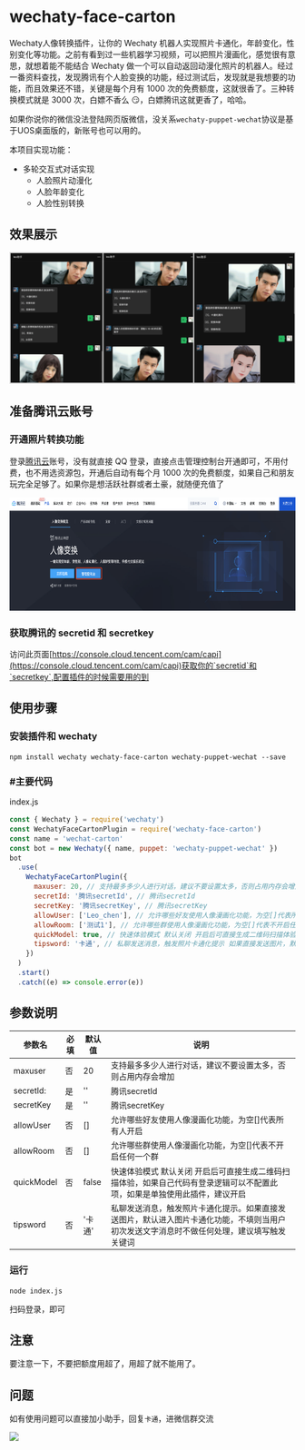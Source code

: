 # wechaty-face-carton

Wechaty人像转换插件，让你的 Wechaty 机器人实现照片卡通化，年龄变化，性别变化等功能。之前有看到过一些机器学习视频，可以把照片漫画化，感觉很有意思，就想着能不能结合 Wechaty 做一个可以自动返回动漫化照片的机器人。经过一番资料查找，发现腾讯有个人脸变换的功能，经过测试后，发现就是我想要的功能，而且效果还不错，关键是每个月有 1000 次的免费额度，这就很香了。三种转换模式就是 3000 次，白嫖不香么 😏，白嫖腾讯这就更香了，哈哈。

如果你说你的微信没法登陆网页版微信，没关系`wechaty-puppet-wechat`协议是基于UOS桌面版的，新账号也可以用的。

本项目实现功能：

- 多轮交互式对话实现
  - 人脸照片动漫化
  - 人脸年龄变化
  - 人脸性别转换

## 效果展示

<img src="./doc/picall.png"/>


## 准备腾讯云账号

### 开通照片转换功能

登录[腾讯云](https://curl.qcloud.com/ZtRitpvH)账号，没有就直接 QQ 登录，直接点击管理控制台开通即可，不用付费，也不用选资源包，开通后自动有每个月 1000 次的免费额度，如果自己和朋友玩完全足够了。如果你是想活跃社群或者土豪，就随便充值了

<img src="./doc/tencent.png" height="200px"/>

### 获取腾讯的 secretid 和 secretkey

访问此页面[https://console.cloud.tencent.com/cam/capi](https://console.cloud.tencent.com/cam/capi)获取你的`secretid`和`secretkey`,配置插件的时候需要用的到

## 使用步骤

### 安装插件和 wechaty

```terminal
npm install wechaty wechaty-face-carton wechaty-puppet-wechat --save
```

### #主要代码

index.js

```javascript
const { Wechaty } = require('wechaty')
const WechatyFaceCartonPlugin = require('wechaty-face-carton')
const name = 'wechat-carton'
const bot = new Wechaty({ name, puppet: 'wechaty-puppet-wechat' })
bot
  .use(
    WechatyFaceCartonPlugin({
      maxuser: 20, // 支持最多多少人进行对话，建议不要设置太多，否则占用内存会增加
      secretId: '腾讯secretId', // 腾讯secretId
      secretKey: '腾讯secretKey', // 腾讯secretKey
      allowUser: ['Leo_chen'], // 允许哪些好友使用人像漫画化功能，为空[]代表所有人开启
      allowRoom: ['测试1'], // 允许哪些群使用人像漫画化功能，为空[]代表不开启任何一个群
      quickModel: true, // 快速体验模式 默认关闭 开启后可直接生成二维码扫描体验，如果自己代码有登录逻辑可以不配置此项
      tipsword: '卡通', // 私聊发送消息，触发照片卡通化提示 如果直接发送图片，默认进入图片卡通化功能，不填则当用户初次发送文字消息时不做任何处理
    })
  )
  .start()
  .catch((e) => console.error(e))
```
## 参数说明

| 参数名  | 必填 | 默认值 | 说明                                                                                                                                     |
| ---------- | ---- | ------ | ------------------------------------------------------------------------------------------------------------------------------------------ |
| maxuser    | 否  | 20     | 支持最多多少人进行对话，建议不要设置太多，否则占用内存会增加                                                 |
| secretId:  | 是  | ''     | 腾讯secretId                                                                                                                             |
| secretKey  | 是  | ''     | 腾讯secretKey                                                                                                                            |
| allowUser  | 否  | []     | 允许哪些好友使用人像漫画化功能，为空[]代表所有人开启                                                              |
| allowRoom  | 否  | []     | 允许哪些群使用人像漫画化功能，为空[]代表不开启任何一个群                                                        |
| quickModel | 否  | false  | 快速体验模式 默认关闭 开启后可直接生成二维码扫描体验，如果自己代码有登录逻辑可以不配置此项，如果是单独使用此插件，建议开启 |
| tipsword   | 否  | '卡通' | 私聊发送消息，触发照片卡通化提示。如果直接发送图片，默认进入图片卡通化功能，不填则当用户初次发送文字消息时不做任何处理，建议填写触发关键词 |

### 运行

```angular2html
node index.js
```

扫码登录，即可

## 注意

要注意一下，不要把额度用超了，用超了就不能用了。

## 问题

如有使用问题可以直接加小助手，回复`卡通`，进微信群交流

![](https://user-gold-cdn.xitu.io/2019/2/28/1693401c6c3e6b02?w=430&h=430&f=png&s=53609)
